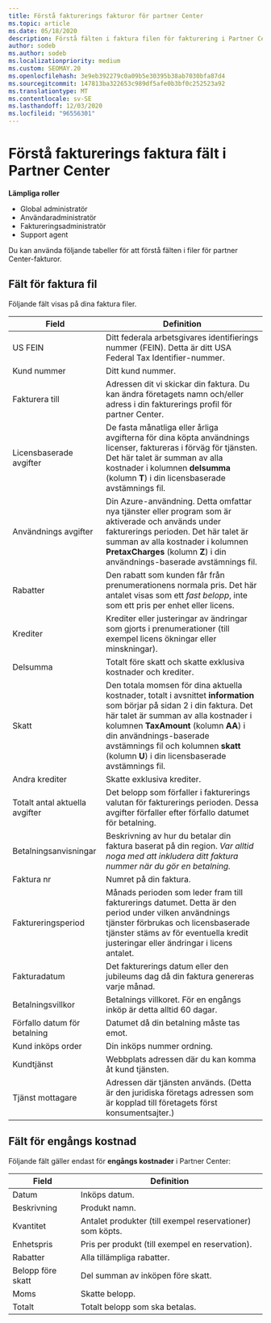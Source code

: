 ```yaml
---
title: Förstå fakturerings fakturor för partner Center
ms.topic: article
ms.date: 05/18/2020
description: Förstå fälten i faktura filen för fakturering i Partner Center. Här ingår fält och definitioner för alla faktura fält och fält för engångs kostnad.
author: sodeb
ms.author: sodeb
ms.localizationpriority: medium
ms.custom: SEOMAY.20
ms.openlocfilehash: 3e9eb392279c0a09b5e30395b38ab7030bfa87d4
ms.sourcegitcommit: 147813ba322653c989df5afe0b3bf0c252523a92
ms.translationtype: MT
ms.contentlocale: sv-SE
ms.lasthandoff: 12/03/2020
ms.locfileid: "96556301"
---
```

# <a name="understand-partner-center-billing-invoice-fields"></a>Förstå fakturerings faktura fält i Partner Center

**Lämpliga roller**

- Global administratör
- Användaradministratör
- Faktureringsadministratör
- Support agent

Du kan använda följande tabeller för att förstå fälten i filer för partner Center-fakturor.

## <a name="invoice-file-fields"></a>Fält för faktura fil

Följande fält visas på dina faktura filer.

| Field | Definition |
| ----- | ---------- |
| US FEIN | Ditt federala arbetsgivares identifierings nummer (FEIN). Detta är ditt USA Federal Tax Identifier-nummer. |
| Kund nummer | Ditt kund nummer. |
| Fakturera till | Adressen dit vi skickar din faktura. Du kan ändra företagets namn och/eller adress i din fakturerings profil för partner Center. |
| Licensbaserade avgifter | De fasta månatliga eller årliga avgifterna för dina köpta användnings licenser, faktureras i förväg för tjänsten. Det här talet är summan av alla kostnader i kolumnen **delsumma** (kolumn **T**) i din licensbaserade avstämnings fil. |
| Användnings avgifter | Din Azure-användning. Detta omfattar nya tjänster eller program som är aktiverade och används under fakturerings perioden. Det här talet är summan av alla kostnader i kolumnen **PretaxCharges** (kolumn **Z**) i din användnings-baserade avstämnings fil. |
| Rabatter | Den rabatt som kunden får från prenumerationens normala pris. Det här antalet visas som ett *fast belopp*, inte som ett pris per enhet eller licens. |
| Krediter | Krediter eller justeringar av ändringar som gjorts i prenumerationer (till exempel licens ökningar eller minskningar). |
| Delsumma | Totalt före skatt och skatte exklusiva kostnader och krediter. |
| Skatt | Den totala momsen för dina aktuella kostnader, totalt i avsnittet **information** som börjar på sidan 2 i din faktura. Det här talet är summan av alla kostnader i kolumnen **TaxAmount** (kolumn **AA**) i din användnings-baserade avstämnings fil och kolumnen **skatt** (kolumn **U**) i din licensbaserade avstämnings fil. |
| Andra krediter | Skatte exklusiva krediter. |
| Totalt antal aktuella avgifter | Det belopp som förfaller i fakturerings valutan för fakturerings perioden. Dessa avgifter förfaller efter förfallo datumet för betalning. |
| Betalningsanvisningar | Beskrivning av hur du betalar din faktura baserat på din region. *Var alltid noga med att inkludera ditt faktura nummer när du gör en betalning.* |
| Faktura nr | Numret på din faktura. |
| Faktureringsperiod | Månads perioden som leder fram till fakturerings datumet. Detta är den period under vilken användnings tjänster förbrukas och licensbaserade tjänster stäms av för eventuella kredit justeringar eller ändringar i licens antalet. |
| Fakturadatum | Det fakturerings datum eller den jubileums dag då din faktura genereras varje månad. |
| Betalningsvillkor | Betalnings villkoret. För en engångs inköp är detta alltid 60 dagar. |
| Förfallo datum för betalning | Datumet då din betalning måste tas emot. |
| Kund inköps order | Din inköps nummer ordning. |
| Kundtjänst | Webbplats adressen där du kan komma åt kund tjänsten. |
| Tjänst mottagare | Adressen där tjänsten används. (Detta är den juridiska företags adressen som är kopplad till företagets först konsumentsajter.) |

## <a name="one-time-charges-fields"></a>Fält för engångs kostnad

Följande fält gäller endast för **engångs kostnader** i Partner Center:

| Field | Definition |
| ----- | ---------- |
| Datum | Inköps datum. |
| Beskrivning | Produkt namn. |
| Kvantitet | Antalet produkter (till exempel reservationer) som köpts. |
| Enhetspris | Pris per produkt (till exempel en reservation). |
| Rabatter | Alla tillämpliga rabatter. |
| Belopp före skatt | Del summan av inköpen före skatt. |
| Moms | Skatte belopp. |
| Totalt | Totalt belopp som ska betalas. |
